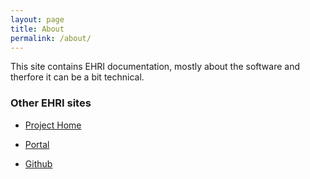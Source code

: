 ```yaml
---
layout: page
title: About
permalink: /about/
---
```


This site contains EHRI documentation, mostly about the software and therfore it can be a bit technical. 

### Other EHRI sites
* [Project Home](http://ehri-project.eu/)

* [Portal](http://portal.ehri-project.eu/)

* [Github](https://github.com/EHRI/)

